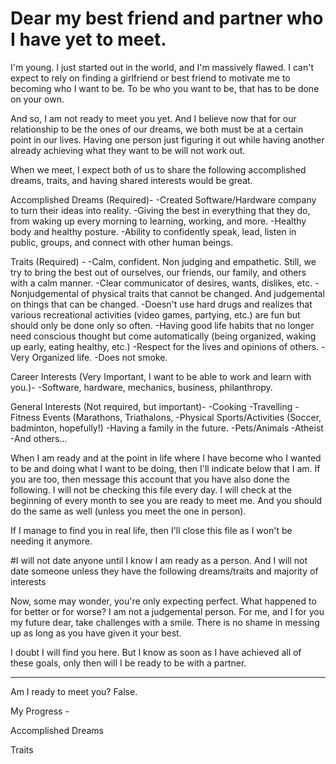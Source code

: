 # Dear my best friend and partner who I have yet to meet.

I'm young. I just started out in the world, and I'm massively flawed. I can't expect to rely on finding a girlfriend or best friend to motivate me to becoming who I want to be. To be who you want to be, that has to be done on your own. 

And so, I am not ready to meet you yet. And I believe now that for our relationship to be the ones of our dreams, we both must be at a certain point in our lives. Having one person just figuring it out while having another already achieving what they want to be will not work out.

When we meet, I expect both of us to share the following accomplished dreams, traits, and having shared interests would be great.

Accomplished Dreams (Required)-
-Created Software/Hardware company to turn their ideas into reality.
-Giving the best in everything that they do, from waking up every morning to learning, working, and more.
-Healthy body and healthy posture.
-Ability to confidently speak, lead, listen in public, groups, and connect with other human beings.

Traits (Required) -
-Calm, confident. Non judging and empathetic. Still, we try to bring the best out of ourselves, our friends, our family, and others with a calm manner. 
-Clear communicator of desires, wants, dislikes, etc.
-Nonjudgemental of physical traits that cannot be changed. And judgemental on things that can be changed.
-Doesn't use hard drugs and realizes that various recreational activities (video games, partying, etc.) are fun but should only be done only so often.
-Having good life habits that no longer need conscious thought but come automatically (being organized, waking up early, eating healthy, etc.)
-Respect for the lives and opinions of others.
-Very Organized life.
-Does not smoke.

Career Interests (Very Important, I want to be able to work and learn with you.)-
-Software, hardware, mechanics, business, philanthropy.

General Interests (Not required, but important)-
-Cooking
-Travelling
-Fitness Events (Marathons, Triathalons,
-Physical Sports/Activities (Soccer, badminton, hopefully!)
-Having a family in the future.
-Pets/Animals
-Atheist
-And others...

When I am ready and at the point in life where I have become who I wanted to be and doing what I want to be doing, then I'll indicate below that I am. If you are too, then message this account that you have also done the following. I will not be checking this file every day. I will check at the beginning of every month to see you are ready to meet me. And you should do the same as well (unless you meet the one in person). 

If I manage to find you in real life, then I'll close this file as I won't be needing it anymore. 

#I will not date anyone until I know I am ready as a person. And I will not date someone unless they have the following dreams/traits and majority of interests

Now, some may wonder, you're only expecting perfect. What happened to for better or for worse? I am not a judgemental person. For me, and I for you my future dear, take challenges with a smile. There is no shame in messing up as long as you have given it your best.


I doubt I will find you here. But I know as soon as I have achieved all of these goals, only then will I be ready to be with a partner.

______________________________
Am I ready to meet you? False.

My Progress -

Accomplished Dreams

Traits
